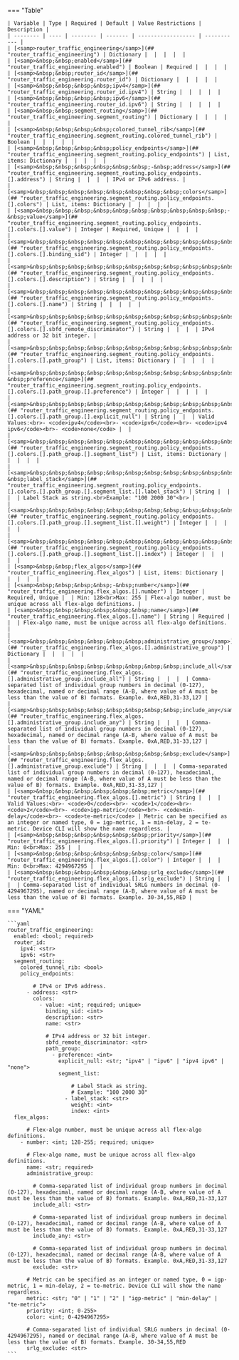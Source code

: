 <!--
  ~ Copyright (c) 2025 Arista Networks, Inc.
  ~ Use of this source code is governed by the Apache License 2.0
  ~ that can be found in the LICENSE file.
  -->
=== "Table"

    | Variable | Type | Required | Default | Value Restrictions | Description |
    | -------- | ---- | -------- | ------- | ------------------ | ----------- |
    | [<samp>router_traffic_engineering</samp>](## "router_traffic_engineering") | Dictionary |  |  |  |  |
    | [<samp>&nbsp;&nbsp;enabled</samp>](## "router_traffic_engineering.enabled") | Boolean | Required |  |  |  |
    | [<samp>&nbsp;&nbsp;router_id</samp>](## "router_traffic_engineering.router_id") | Dictionary |  |  |  |  |
    | [<samp>&nbsp;&nbsp;&nbsp;&nbsp;ipv4</samp>](## "router_traffic_engineering.router_id.ipv4") | String |  |  |  |  |
    | [<samp>&nbsp;&nbsp;&nbsp;&nbsp;ipv6</samp>](## "router_traffic_engineering.router_id.ipv6") | String |  |  |  |  |
    | [<samp>&nbsp;&nbsp;segment_routing</samp>](## "router_traffic_engineering.segment_routing") | Dictionary |  |  |  |  |
    | [<samp>&nbsp;&nbsp;&nbsp;&nbsp;colored_tunnel_rib</samp>](## "router_traffic_engineering.segment_routing.colored_tunnel_rib") | Boolean |  |  |  |  |
    | [<samp>&nbsp;&nbsp;&nbsp;&nbsp;policy_endpoints</samp>](## "router_traffic_engineering.segment_routing.policy_endpoints") | List, items: Dictionary |  |  |  |  |
    | [<samp>&nbsp;&nbsp;&nbsp;&nbsp;&nbsp;&nbsp;-&nbsp;address</samp>](## "router_traffic_engineering.segment_routing.policy_endpoints.[].address") | String |  |  |  | IPv4 or IPv6 address. |
    | [<samp>&nbsp;&nbsp;&nbsp;&nbsp;&nbsp;&nbsp;&nbsp;&nbsp;colors</samp>](## "router_traffic_engineering.segment_routing.policy_endpoints.[].colors") | List, items: Dictionary |  |  |  |  |
    | [<samp>&nbsp;&nbsp;&nbsp;&nbsp;&nbsp;&nbsp;&nbsp;&nbsp;&nbsp;&nbsp;-&nbsp;value</samp>](## "router_traffic_engineering.segment_routing.policy_endpoints.[].colors.[].value") | Integer | Required, Unique |  |  |  |
    | [<samp>&nbsp;&nbsp;&nbsp;&nbsp;&nbsp;&nbsp;&nbsp;&nbsp;&nbsp;&nbsp;&nbsp;&nbsp;binding_sid</samp>](## "router_traffic_engineering.segment_routing.policy_endpoints.[].colors.[].binding_sid") | Integer |  |  |  |  |
    | [<samp>&nbsp;&nbsp;&nbsp;&nbsp;&nbsp;&nbsp;&nbsp;&nbsp;&nbsp;&nbsp;&nbsp;&nbsp;description</samp>](## "router_traffic_engineering.segment_routing.policy_endpoints.[].colors.[].description") | String |  |  |  |  |
    | [<samp>&nbsp;&nbsp;&nbsp;&nbsp;&nbsp;&nbsp;&nbsp;&nbsp;&nbsp;&nbsp;&nbsp;&nbsp;name</samp>](## "router_traffic_engineering.segment_routing.policy_endpoints.[].colors.[].name") | String |  |  |  |  |
    | [<samp>&nbsp;&nbsp;&nbsp;&nbsp;&nbsp;&nbsp;&nbsp;&nbsp;&nbsp;&nbsp;&nbsp;&nbsp;sbfd_remote_discriminator</samp>](## "router_traffic_engineering.segment_routing.policy_endpoints.[].colors.[].sbfd_remote_discriminator") | String |  |  |  | IPv4 address or 32 bit integer. |
    | [<samp>&nbsp;&nbsp;&nbsp;&nbsp;&nbsp;&nbsp;&nbsp;&nbsp;&nbsp;&nbsp;&nbsp;&nbsp;path_group</samp>](## "router_traffic_engineering.segment_routing.policy_endpoints.[].colors.[].path_group") | List, items: Dictionary |  |  |  |  |
    | [<samp>&nbsp;&nbsp;&nbsp;&nbsp;&nbsp;&nbsp;&nbsp;&nbsp;&nbsp;&nbsp;&nbsp;&nbsp;&nbsp;&nbsp;-&nbsp;preference</samp>](## "router_traffic_engineering.segment_routing.policy_endpoints.[].colors.[].path_group.[].preference") | Integer |  |  |  |  |
    | [<samp>&nbsp;&nbsp;&nbsp;&nbsp;&nbsp;&nbsp;&nbsp;&nbsp;&nbsp;&nbsp;&nbsp;&nbsp;&nbsp;&nbsp;&nbsp;&nbsp;explicit_null</samp>](## "router_traffic_engineering.segment_routing.policy_endpoints.[].colors.[].path_group.[].explicit_null") | String |  |  | Valid Values:<br>- <code>ipv4</code><br>- <code>ipv6</code><br>- <code>ipv4 ipv6</code><br>- <code>none</code> |  |
    | [<samp>&nbsp;&nbsp;&nbsp;&nbsp;&nbsp;&nbsp;&nbsp;&nbsp;&nbsp;&nbsp;&nbsp;&nbsp;&nbsp;&nbsp;&nbsp;&nbsp;segment_list</samp>](## "router_traffic_engineering.segment_routing.policy_endpoints.[].colors.[].path_group.[].segment_list") | List, items: Dictionary |  |  |  |  |
    | [<samp>&nbsp;&nbsp;&nbsp;&nbsp;&nbsp;&nbsp;&nbsp;&nbsp;&nbsp;&nbsp;&nbsp;&nbsp;&nbsp;&nbsp;&nbsp;&nbsp;&nbsp;&nbsp;-&nbsp;label_stack</samp>](## "router_traffic_engineering.segment_routing.policy_endpoints.[].colors.[].path_group.[].segment_list.[].label_stack") | String |  |  |  | Label Stack as string.<br>Example: "100 2000 30"<br> |
    | [<samp>&nbsp;&nbsp;&nbsp;&nbsp;&nbsp;&nbsp;&nbsp;&nbsp;&nbsp;&nbsp;&nbsp;&nbsp;&nbsp;&nbsp;&nbsp;&nbsp;&nbsp;&nbsp;&nbsp;&nbsp;weight</samp>](## "router_traffic_engineering.segment_routing.policy_endpoints.[].colors.[].path_group.[].segment_list.[].weight") | Integer |  |  |  |  |
    | [<samp>&nbsp;&nbsp;&nbsp;&nbsp;&nbsp;&nbsp;&nbsp;&nbsp;&nbsp;&nbsp;&nbsp;&nbsp;&nbsp;&nbsp;&nbsp;&nbsp;&nbsp;&nbsp;&nbsp;&nbsp;index</samp>](## "router_traffic_engineering.segment_routing.policy_endpoints.[].colors.[].path_group.[].segment_list.[].index") | Integer |  |  |  |  |
    | [<samp>&nbsp;&nbsp;flex_algos</samp>](## "router_traffic_engineering.flex_algos") | List, items: Dictionary |  |  |  |  |
    | [<samp>&nbsp;&nbsp;&nbsp;&nbsp;-&nbsp;number</samp>](## "router_traffic_engineering.flex_algos.[].number") | Integer | Required, Unique |  | Min: 128<br>Max: 255 | Flex-algo number, must be unique across all flex-algo definitions. |
    | [<samp>&nbsp;&nbsp;&nbsp;&nbsp;&nbsp;&nbsp;name</samp>](## "router_traffic_engineering.flex_algos.[].name") | String | Required |  |  | Flex-algo name, must be unique across all flex-algo definitions. |
    | [<samp>&nbsp;&nbsp;&nbsp;&nbsp;&nbsp;&nbsp;administrative_group</samp>](## "router_traffic_engineering.flex_algos.[].administrative_group") | Dictionary |  |  |  |  |
    | [<samp>&nbsp;&nbsp;&nbsp;&nbsp;&nbsp;&nbsp;&nbsp;&nbsp;include_all</samp>](## "router_traffic_engineering.flex_algos.[].administrative_group.include_all") | String |  |  |  | Comma-separated list of individual group numbers in decimal (0-127), hexadecimal, named or decimal range (A-B, where value of A must be less than the value of B) formats. Example. 0xA,RED,31-33,127 |
    | [<samp>&nbsp;&nbsp;&nbsp;&nbsp;&nbsp;&nbsp;&nbsp;&nbsp;include_any</samp>](## "router_traffic_engineering.flex_algos.[].administrative_group.include_any") | String |  |  |  | Comma-separated list of individual group numbers in decimal (0-127), hexadecimal, named or decimal range (A-B, where value of A must be less than the value of B) formats. Example. 0xA,RED,31-33,127 |
    | [<samp>&nbsp;&nbsp;&nbsp;&nbsp;&nbsp;&nbsp;&nbsp;&nbsp;exclude</samp>](## "router_traffic_engineering.flex_algos.[].administrative_group.exclude") | String |  |  |  | Comma-separated list of individual group numbers in decimal (0-127), hexadecimal, named or decimal range (A-B, where value of A must be less than the value of B) formats. Example. 0xA,RED,31-33,127 |
    | [<samp>&nbsp;&nbsp;&nbsp;&nbsp;&nbsp;&nbsp;metric</samp>](## "router_traffic_engineering.flex_algos.[].metric") | String |  |  | Valid Values:<br>- <code>0</code><br>- <code>1</code><br>- <code>2</code><br>- <code>igp-metric</code><br>- <code>min-delay</code><br>- <code>te-metric</code> | Metric can be specified as an integer or named type, 0 = igp-metric, 1 = min-delay, 2 = te-metric. Device CLI will show the name regardless. |
    | [<samp>&nbsp;&nbsp;&nbsp;&nbsp;&nbsp;&nbsp;priority</samp>](## "router_traffic_engineering.flex_algos.[].priority") | Integer |  |  | Min: 0<br>Max: 255 |  |
    | [<samp>&nbsp;&nbsp;&nbsp;&nbsp;&nbsp;&nbsp;color</samp>](## "router_traffic_engineering.flex_algos.[].color") | Integer |  |  | Min: 0<br>Max: 4294967295 |  |
    | [<samp>&nbsp;&nbsp;&nbsp;&nbsp;&nbsp;&nbsp;srlg_exclude</samp>](## "router_traffic_engineering.flex_algos.[].srlg_exclude") | String |  |  |  | Comma-separated list of individual SRLG numbers in decimal (0-4294967295), named or decimal range (A-B, where value of A must be less than the value of B) formats. Example. 30-34,55,RED |

=== "YAML"

    ```yaml
    router_traffic_engineering:
      enabled: <bool; required>
      router_id:
        ipv4: <str>
        ipv6: <str>
      segment_routing:
        colored_tunnel_rib: <bool>
        policy_endpoints:

            # IPv4 or IPv6 address.
          - address: <str>
            colors:
              - value: <int; required; unique>
                binding_sid: <int>
                description: <str>
                name: <str>

                # IPv4 address or 32 bit integer.
                sbfd_remote_discriminator: <str>
                path_group:
                  - preference: <int>
                    explicit_null: <str; "ipv4" | "ipv6" | "ipv4 ipv6" | "none">
                    segment_list:

                        # Label Stack as string.
                        # Example: "100 2000 30"
                      - label_stack: <str>
                        weight: <int>
                        index: <int>
      flex_algos:

          # Flex-algo number, must be unique across all flex-algo definitions.
        - number: <int; 128-255; required; unique>

          # Flex-algo name, must be unique across all flex-algo definitions.
          name: <str; required>
          administrative_group:

            # Comma-separated list of individual group numbers in decimal (0-127), hexadecimal, named or decimal range (A-B, where value of A must be less than the value of B) formats. Example. 0xA,RED,31-33,127
            include_all: <str>

            # Comma-separated list of individual group numbers in decimal (0-127), hexadecimal, named or decimal range (A-B, where value of A must be less than the value of B) formats. Example. 0xA,RED,31-33,127
            include_any: <str>

            # Comma-separated list of individual group numbers in decimal (0-127), hexadecimal, named or decimal range (A-B, where value of A must be less than the value of B) formats. Example. 0xA,RED,31-33,127
            exclude: <str>

          # Metric can be specified as an integer or named type, 0 = igp-metric, 1 = min-delay, 2 = te-metric. Device CLI will show the name regardless.
          metric: <str; "0" | "1" | "2" | "igp-metric" | "min-delay" | "te-metric">
          priority: <int; 0-255>
          color: <int; 0-4294967295>

          # Comma-separated list of individual SRLG numbers in decimal (0-4294967295), named or decimal range (A-B, where value of A must be less than the value of B) formats. Example. 30-34,55,RED
          srlg_exclude: <str>
    ```
